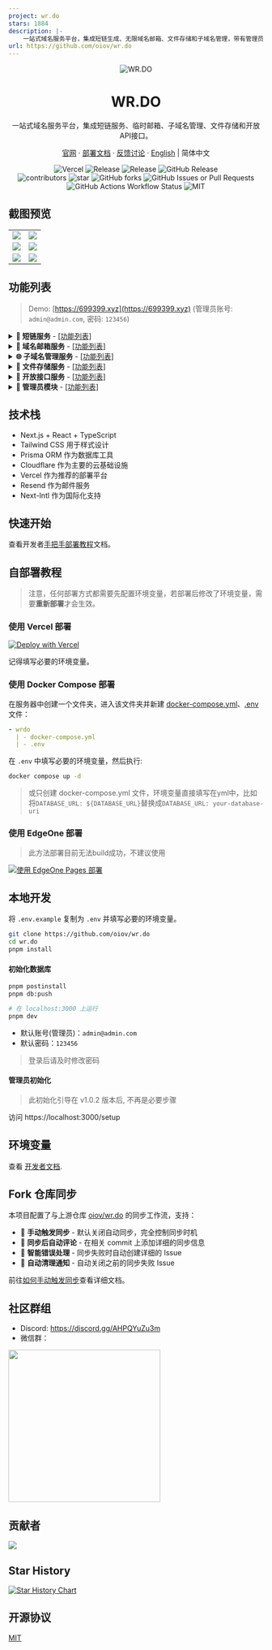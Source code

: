 ```yaml
---
project: wr.do
stars: 1884
description: |-
    一站式域名服务平台，集成短链生成、无限域名邮箱、文件存储和子域名管理，带有管理员面板，支持自部署
url: https://github.com/oiov/wr.do
---
```


<div align="center">
  <img src="https://wr.do/_static/images/x-preview.png" alt="WR.DO" >
  <h1>WR.DO</h1>
  <p>一站式域名服务平台，集成短链服务、临时邮箱、子域名管理、文件存储和开放API接口。</p>
  <p>
    <a href="https://wr.do">官网</a> · <a href="https://wr.do/docs/developer">部署文档</a> · <a href="https://wr.do/feedback">反馈讨论</a> · <a href="/README-en.md">English</a> | 简体中文
  </p>
  <img alt="Vercel" src="https://img.shields.io/badge/vercel-online-55b467?labelColor=black&logo=vercel&style=flat-square">
  <img alt="Release" src="https://img.shields.io/github/actions/workflow/status/oiov/wr.do/docker-build-push.yml?label=release&labelColor=black&logo=githubactions&logoColor=white&style=flat-square">
  <img alt="Release" src="https://img.shields.io/github/release-date/oiov/wr.do?labelColor=black&style=flat-square">
  <img alt="GitHub Release" src="https://img.shields.io/github/v/release/oiov/wr.do?style=flat-square&label=latest"><br>
  <img src="https://img.shields.io/github/contributors/oiov/wr.do?color=c4f042&labelColor=black&style=flat-square" alt="contributors"/>
  <img src="https://img.shields.io/github/stars/oiov/wr.do.svg?logo=github&style=flat-square" alt="star"/>
  <img alt="GitHub forks" src="https://img.shields.io/github/forks/oiov/wr.do?style=flat-square">
  <img alt="GitHub Issues or Pull Requests" src="https://img.shields.io/github/issues/oiov/wr.do?style=flat-square"> <br>
  <img alt="GitHub Actions Workflow Status" src="https://img.shields.io/github/actions/workflow/status/oiov/wr.do/docker-build-push.yml?style=flat-square">
	<img src="https://img.shields.io/github/license/oiov/wr.do?style=flat-square" alt="MIT"/>
</div>

## 截图预览

<table>
  <tr>
    <td><img src="https://wr.do/_static/images/light-preview.png" /></td>
    <td><img src="https://wr.do/_static/images/example_02.png" /></td>
  </tr>
  <tr>
    <td><img src="https://wr.do/_static/images/example_01.png" /></td>
    <td><img src="https://wr.do/_static/images/realtime-globe.png" /></td>
  </tr>
  <tr>
    <td><img src="https://wr.do/_static/images/example_03.png" /></td>
    <td><img src="https://wr.do/_static/images/domains.png" /></td>
  </tr>
</table>


## 功能列表

> Demo: [https://699399.xyz](https://699399.xyz) (管理员账号: `admin@admin.com`, 密码: `123456`)

<details>
<summary><strong> 🔗 短链服务</strong> - <a href="javascript:;">[功能列表]</a></summary>
<ul>
<li>支持自定义短链</li>
<li>支持生成自定义二维码</li>
<li>支持密码保护链接</li>
<li>支持设置过期时间</li>
<li>支持访问统计（实时日志、地图等多维度数据分析）</li>
<li>支持调用 API 创建短链</li>
</ul>
</details>

<details>
<summary><strong> 📮 域名邮箱服务</strong> - <a href="javascript:;">[功能列表]</a></summary>
<ul>
<li>支持创建自定义前缀邮箱</li>
<li>支持过滤未读邮件列表</li>
<li>可创建无限数量邮箱</li>
<li>支持接收无限制邮件 （依赖 Cloudflare Email Worker）</li>
<li>支持发送邮件（依赖 Resend）</li>
<li>支持 Catch-All 配置</li>
<li>支持 Telegram 推送（多频道/群组）</li>
<li>支持调用 API 创建邮箱</li>
<li>支持调用 API 获取收件箱邮件</li>
</ul>
</details>

<details>
<summary><strong>🌐 子域名管理服务</strong> - <a href="javascript:;">[功能列表]</a></summary>
<ul>
<li>支持管理多 Cloudflare 账户下的多个域名的 DNS 记录</li>
<li>支持创建多种 DNS 记录类型（CNAME、A、TXT 等）</li>
<li>支持开启申请模式（用户提交、管理员审批）</li>
<li>支持邮件通知管理员、用户域名申请状态</li>
</ul>
</details>

<details>
<summary><strong>📂 文件存储服务</strong> - <a href="javascript:;">[功能列表]</a></summary>
<ul>
<li>支持多渠道（S3 API）云存储平台（Cloudflare R2、AWS S3、OSS等）
<li>支持单渠道多存储桶配置
<li>动态配置文件上传大小限制
<li>支持拖拽、批量、粘贴上传文件
<li>支持批量删除文件
<li>快捷生成文件短链、二维码
<li>支持部分文件在线预览内容
</ul>
</details>

<details>
<summary><strong>📡 开放接口服务</strong> - <a href="javascript:;">[功能列表]</a></summary>
<ul>
<li>支持调用 API 获取网站元数据
<li>支持调用 API 获取网站截图
<li>支持调用 API 生成网站二维码
<li>支持调用 API 将网站转换为 Markdown、Text
<li>支持生成用户 API Key，用于第三方调用开放接口
</ul>
</details>

<details>
<summary><strong>👑 管理员模块</strong> - <a href="javascript:;">[功能列表]</a></summary>
<ul>
<li>多维度图表展示网站状态
<li>域名服务配置（动态配置各项服务是否启用，包括短链、临时邮箱（收发邮件）
<li>用户列表管理（设置权限、分配使用额度、禁用用户等）
<li>动态配置登录方式 (支持 Google, GitHub, 邮箱验证, 账户密码, LinuxDO)
<li>短链管理（管理所有用户创建的短链）
<li>邮箱管理（管理所有用户创建的临时邮箱）
<li>子域名管理（管理所有用户创建的子域名）
</ul>
</details>

## 技术栈

- Next.js + React + TypeScript
- Tailwind CSS 用于样式设计
- Prisma ORM 作为数据库工具
- Cloudflare 作为主要的云基础设施
- Vercel 作为推荐的部署平台
- Resend 作为邮件服务
- Next-Intl 作为国际化支持

## 快速开始

查看开发者[手把手部署教程](https://wr.do/docs/developer/quick-start-zh)文档。

## 自部署教程

> 注意，任何部署方式都需要先配置环境变量，若部署后修改了环境变量，需要**重新部署**才会生效。

### 使用 Vercel 部署

[![Deploy with Vercel](https://vercel.com/button)](https://vercel.com/new/clone?repository-url=https://github.com/oiov/wr.do.git&project-name=wrdo)

记得填写必要的环境变量。

### 使用 Docker Compose 部署

在服务器中创建一个文件夹，进入该文件夹并新建 [docker-compose.yml](https://github.com/oiov/wr.do/blob/main/docker-compose.yml)、[.env](https://github.com/oiov/wr.do/blob/main/.env.example) 文件：

```yml
- wrdo
  | - docker-compose.yml
  | - .env
```

在 `.env` 中填写必要的环境变量，然后执行: 

```bash
docker compose up -d
```

> 或只创建 docker-compose.yml 文件，环境变量直接填写在yml中，比如将`DATABASE_URL: ${DATABASE_URL}`替换成`DATABASE_URL: your-database-uri`

### 使用 EdgeOne 部署

> 此方法部署目前无法build成功，不建议使用

[![使用 EdgeOne Pages 部署](https://cdnstatic.tencentcs.com/edgeone/pages/deploy.svg)](https://edgeone.ai/pages/new?repository-url=https%3A%2F%2Fgithub.com%2Foiov%2Fwr.do)

## 本地开发

将 `.env.example` 复制为 `.env` 并填写必要的环境变量。

```bash
git clone https://github.com/oiov/wr.do
cd wr.do
pnpm install
```

#### 初始化数据库

```bash
pnpm postinstall
pnpm db:push
```

```bash
# 在 localhost:3000 上运行
pnpm dev
```

- 默认账号(管理员)：`admin@admin.com`
- 默认密码：`123456`

> 登录后请及时修改密码

#### 管理员初始化

> 此初始化引导在 v1.0.2 版本后, 不再是必要步骤

访问 https://localhost:3000/setup

## 环境变量

查看 [开发者文档](https://wr.do/docs/developer).

## Fork 仓库同步

本项目配置了与上游仓库 [oiov/wr.do](https://github.com/oiov/wr.do) 的同步工作流，支持：

- 🔄 **手动触发同步** - 默认关闭自动同步，完全控制同步时机
- 💬 **同步后自动评论** - 在相关 commit 上添加详细的同步信息
- 🚨 **智能错误处理** - 同步失败时自动创建详细的 Issue
- 🧹 **自动清理通知** - 自动关闭之前的同步失败 Issue

前往[如何手动触发同步](https://wr.do/docs/developer/sync)查看详细文档。

## 社区群组

- Discord: https://discord.gg/AHPQYuZu3m
- 微信群：

<img width="300" src="https://wr.do/s/group" />

## 贡献者

<a href="https://github.com/oiov/wr.do/graphs/contributors">
  <img src="https://contrib.rocks/image?repo=oiov/wr.do" />
</a>

## Star History

<a href="https://star-history.com/#oiov/wr.do&Date">
 <picture>
   <source media="(prefers-color-scheme: dark)" srcset="https://api.star-history.com/svg?repos=oiov/wr.do&type=Date&theme=dark" />
   <source media="(prefers-color-scheme: light)" srcset="https://api.star-history.com/svg?repos=oiov/wr.do&type=Date" />
   <img alt="Star History Chart" src="https://api.star-history.com/svg?repos=oiov/wr.do&type=Date" />
 </picture>
</a>

## 开源协议

[MIT](/LICENSE.md)
